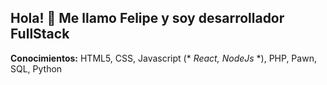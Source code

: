 ## Hola! 👋 Me llamo Felipe y soy desarrollador FullStack
**Conocimientos:** HTML5, CSS, Javascript (* *React, NodeJs* *), PHP, Pawn, SQL, Python

<!--
**FeliBlanco/FeliBlanco** is a ✨ _special_ ✨ repository because its `README.md` (this file) appears on your GitHub profile.

Here are some ideas to get you started:

- 🔭 I’m currently working on ...
- 🌱 I’m currently learning ...
- 👯 I’m looking to collaborate on ...
- 🤔 I’m looking for help with ...
- 💬 Ask me about ...
- 📫 How to reach me: ...
- 😄 Pronouns: ...
- ⚡ Fun fact: ...
-->
